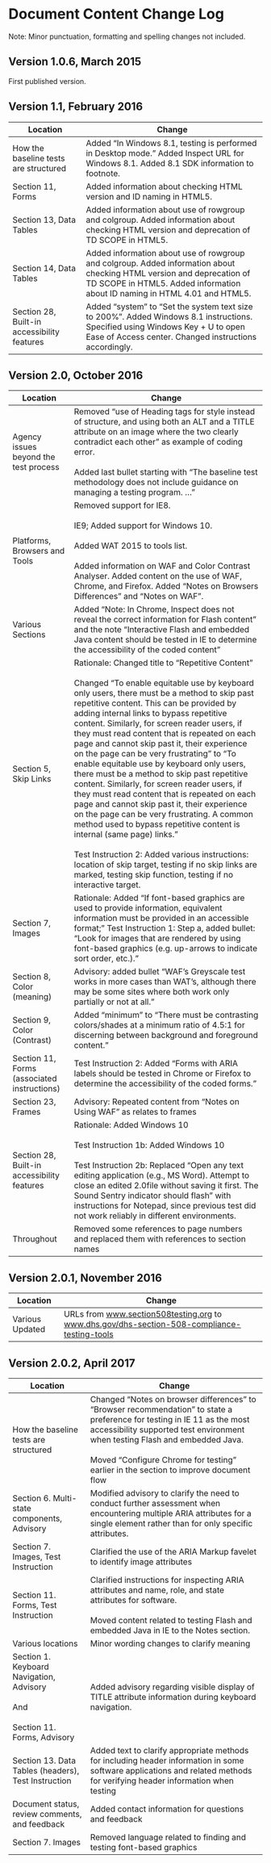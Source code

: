 # Document Content Change Log
Note: Minor punctuation, formatting and spelling changes not included.

## Version 1.0.6, March 2015
First published version.

## Version 1.1, February 2016
Location | Change
-------- | ------
How the baseline tests are structured |	Added “In Windows 8.1, testing is performed in Desktop mode.” Added Inspect URL for Windows 8.1. Added 8.1 SDK information to footnote.
Section 11, Forms	| Added information about checking HTML version and ID naming in HTML5.
Section 13, Data Tables |	Added information about use of rowgroup and colgroup. Added information about checking HTML version and deprecation of TD SCOPE in HTML5.
Section 14, Data Tables	| Added information about use of rowgroup and colgroup. Added information about checking HTML version and deprecation of TD SCOPE in HTML5. Added information about ID naming in HTML 4.01 and HTML5.
Section 28, Built-in accessibility features	| Added “system” to “Set the system text size to 200%”. Added Windows 8.1 instructions. Specified using Windows Key + U to open Ease of Access center. Changed instructions accordingly.

## Version 2.0, October 2016
Location | Change
-------- | --------
Agency issues beyond the test process	| Removed “use of Heading <H> tags for style instead of structure, and using both an ALT and a TITLE attribute on an image where the two clearly contradict each other” as example of coding error. </br></br>Added last bullet starting with “The baseline test methodology does not include guidance on managing a testing program. …”
Platforms, Browsers and Tools	| Removed support for IE8. </br></br>IE9; Added support for Windows 10. </br></br>Added WAT 2015 to tools list. </br></br>Added information on WAF and Color Contrast Analyser. Added content on the use of WAF, Chrome, and Firefox. Added “Notes on Browsers Differences” and “Notes on WAF”.
Various Sections | Added “Note: In Chrome, Inspect does not reveal the correct information for Flash content” and the note “Interactive Flash and embedded Java content should be tested in IE to determine the accessibility of the coded content”
Section 5, Skip Links	| Rationale: Changed title to “Repetitive Content” </br></br>Changed “To enable equitable use by keyboard only users, there must be a method to skip past repetitive content. This can be provided by adding internal links to bypass repetitive content. Similarly, for screen reader users, if they must read content that is repeated on each page and cannot skip past it, their experience on the page can be very frustrating” to “To enable equitable use by keyboard only users, there must be a method to skip past repetitive content. Similarly, for screen reader users, if they must read content that is repeated on each page and cannot skip past it, their experience on the page can be very frustrating. A common method used to bypass repetitive content is internal (same page) links.” </br></br>Test Instruction 2: Added various instructions: location of skip target, testing if no skip links are marked, testing skip function, testing if no interactive target.
Section 7, Images	| Rationale: Added “If font-based graphics are used to provide information, equivalent information must be provided in an accessible format;” Test Instruction 1: Step a, added bullet: “Look for images that are rendered by using font-based graphics (e.g. up-arrows to indicate sort order, etc.).”
Section 8, Color (meaning) | Advisory: added bullet “WAF’s Greyscale test works in more cases than WAT’s, although there may be some sites where both work only partially or not at all.”
Section 9, Color (Contrast)	| Added “minimum” to “There must be contrasting colors/shades at a minimum ratio of 4.5:1 for discerning between background and foreground content.”
Section 11, Forms (associated instructions) | Test Instruction 2: Added “Forms with ARIA labels should be tested in Chrome or Firefox to determine the accessibility of the coded forms.”
Section 23, Frames | Advisory: Repeated content from “Notes on Using WAF” as relates to frames
Section 28, Built-in accessibility features | Rationale: Added Windows 10 </br></br>Test Instruction 1b: Added Windows 10 </br></br>Test Instruction 2b: Replaced “Open any text editing application (e.g., MS Word). Attempt to close an edited 2.0file without saving it first. The Sound Sentry indicator should flash” with instructions for Notepad, since previous test did not work reliably in different environments.
Throughout | Removed some references to page numbers and replaced them with references to section names

## Version 2.0.1, November 2016
Location | Change
-------- | ---------
Various	Updated | URLs from www.section508testing.org to www.dhs.gov/dhs-section-508-compliance-testing-tools

## Version 2.0.2, April 2017
Location | Change
-------- | --------
How the baseline tests are structured	| Changed “Notes on browser differences” to “Browser recommendation” to state a preference for testing in IE 11 as the most accessibility supported test environment when testing Flash and embedded Java. </br></br>Moved “Configure Chrome for testing” earlier in the section to improve document flow
Section 6. Multi-state components, Advisory | Modified advisory to clarify the need to conduct further assessment when encountering multiple ARIA attributes for a single element rather than for only specific attributes.
Section 7. Images, Test Instruction | Clarified the use of the ARIA Markup favelet to identify image attributes
Section 11. Forms, Test Instruction | Clarified instructions for inspecting ARIA attributes and name, role, and state attributes for software. </br></br>Moved content related to testing Flash and embedded Java in IE to the Notes section.
Various locations | Minor wording changes to clarify meaning
Section 1. Keyboard Navigation, Advisory </br></br>And </br></br>Section 11. Forms, Advisory | Added advisory regarding visible display of TITLE attribute information during keyboard navigation.
Section 13. Data Tables (headers), Test Instruction	| Added text to clarify appropriate methods for including header information in some software applications and related methods for verifying header information when testing
Document status, review comments, and feedback | Added contact information for questions and feedback
Section 7. Images	| Removed language related to finding and testing font-based graphics
